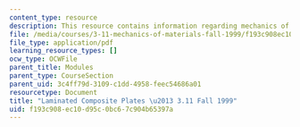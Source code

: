 ```yaml
---
content_type: resource
description: This resource contains information regarding mechanics of materials.
file: /media/courses/3-11-mechanics-of-materials-fall-1999/f193c908ec10d95c0bc67c904b65397a_MIT3_11F99_laminates.pdf
file_type: application/pdf
learning_resource_types: []
ocw_type: OCWFile
parent_title: Modules
parent_type: CourseSection
parent_uid: 3c4ff79d-3109-c1dd-4958-feec54686a01
resourcetype: Document
title: "Laminated Composite Plates \u2013 3.11 Fall 1999"
uid: f193c908-ec10-d95c-0bc6-7c904b65397a
---
```

